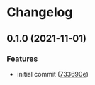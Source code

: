 # Changelog

## 0.1.0 (2021-11-01)


### Features

* initial commit ([733690e](https://www.github.com/Mesteery/y4m/commit/733690eb4e51fd850b1d64f4147b08f7b72fa8c6))
